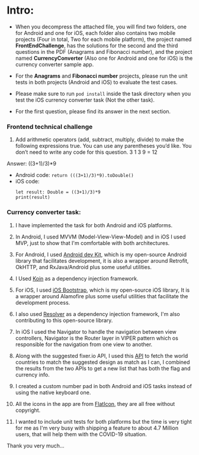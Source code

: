 # Intro:
- When you decompress the attached file, you will find two folders, one for Android and one for iOS, each folder also contains two mobile projects (Four in total, Two for each mobile platform), the project named **FrontEndChallenge**, has the solutions for the second and the third questions in the PDF (Anagrams and Fibonacci number), and the project named **CurrencyConverter** (Also one for Android and one for iOS) is the currency converter sample app.

- For the **Anagrams** and **Fibonacci number** projects, please run the unit tests in both projects (Android and iOS) to evaluate the test cases.

- Please make sure to run `pod install` inside the task directory when you test the iOS currency converter task (Not the other task).

- For the first question, please find its answer in the next section.

### Frontend technical challenge

1. Add arithmetic operators (add, subtract, multiply, divide) to make the following expressions true. You can use any parentheses
you’d like. You don’t need to write any code for this question.
3 1 3 9 = 12

 Answer: ((3+1)/3)*9

- Android code: 
`return (((3+1)/3)*9).toDouble()`
- iOS code:
    ```
    let result: Double = ((3+1)/3)*9
    print(result)
    ```

### Currency converter task:

1. I have implemented the task for both Android and iOS platforms.

2. In Android, I used MVVM (Model-View-View-Model) and in iOS I used MVP, just to show that I'm comfortable with both architectures.

3. For Android, I used [Android dev Kit](https://github.com/ahmadmssm/AndroidBase), which is my open-source Android library that facilitates development, it is also a wrapper around Retrofit, OkHTTP, and RxJava/Android plus some useful utilities.

4. I Used [Koin](https://github.com/InsertKoinIO/koin) as a dependency injection framework.

5. For iOS, I used [iOS Bootstrap](https://github.com/ahmadmssm/iOS_Bootstrap), which is my open-source iOS library, It is a wrapper around Alamofire plus some useful utilities that facilitate the development process.

6. I also used [Resolver](https://github.com/hmlongco/Resolver) as a dependency injection framework, I'm also contributing to this open-source library.

7. In iOS I used the Navigator to handle the navigation between view controllers, Navigator is the Router layer in VIPER pattern which os responsible for the navigation from one view to another.

8. Along with the suggested fixer.io API, I used this [API](https://restcountries.eu/) to fetch the world countries to match the suggested design as match as I can, I combined the results from the two APIs to get a new list that has both the flag and currency info.

9. I created a custom number pad in both Android and iOS tasks instead of using the native keyboard one.

10. All the icons in the app are from [FlatIcon](https://www.flaticon.com/), they are all free without copyright.

11. I wanted to include unit tests for both platforms but the time is very tight for me as I'm very busy with shipping a feature to about 4.7 Million users, that will help them with the COVID-19 situation.

Thank you very much...
